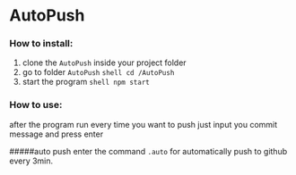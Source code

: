# AutoPush

### How to install: 

1. clone the ```AutoPush``` inside your project folder
2. go to folder ```AutoPush```
```shell cd /AutoPush ```
3. start the program
```shell npm start```

### How to use: 
after the program run every time you want to push just input you commit message and press enter

#####auto push 
enter the command ```.auto``` for automatically push to github every 3min.
